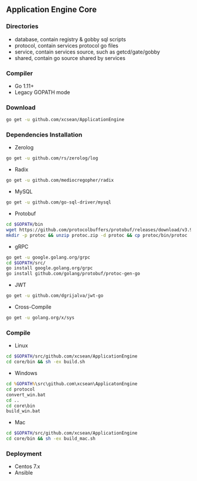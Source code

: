 ## Application Engine Core

### Directories
* database, contain registry & gobby sql scripts
* protocol, contain services protocol go files
* service, contain services source, such as getcd/gate/gobby
* shared, contain go source shared by services

### Compiler
* Go 1.11+
* Legacy GOPATH mode

### Download
```sh
go get -u github.com/xcsean/ApplicationEngine
```

### Dependencies Installation
* Zerolog
```sh
go get -u github.com/rs/zerolog/log
```
* Radix
```sh
go get -u github.com/mediocregopher/radix 
```
* MySQL
```sh
go get -u github.com/go-sql-driver/mysql
```
* Protobuf
```sh
cd $GOPATH/bin
wget https://github.com/protocolbuffers/protobuf/releases/download/v3.9.1/protoc-3.9.1-linux-x86_64.zip -O protoc.zip
mkdir -p protoc && unzip protoc.zip -d protoc && cp protoc/bin/protoc . && rm -rf protoc && rm -f protoc.zip
```
* gRPC
```sh
go get -u google.golang.org/grpc
cd $GOPATH/src/
go install google.golang.org/grpc
go install github.com/golang/protobuf/protoc-gen-go
```
* JWT
```sh
go get -u github.com/dgrijalva/jwt-go
```
* Cross-Compile
```sh
go get -u golang.org/x/sys
```

### Compile
* Linux
```sh
cd $GOPATH/src/github.com/xcsean/ApplicationEngine
cd core/bin && sh -ex build.sh
```
* Windows
```cmd
cd %GOPATH%\src\github.com\xcsean\ApplicatonEngine
cd protocol
convert_win.bat
cd ..
cd core\bin
build_win.bat
```
* Mac
```sh
cd $GOPATH/src/github.com/xcsean/ApplicationEngine
cd core/bin && sh -ex build_mac.sh
```

### Deployment
* Centos 7.x
* Ansible